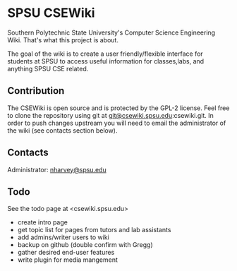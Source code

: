 SPSU CSEWiki
============
Southern Polytechnic State University's Computer Science Engineering Wiki. 
That's what this project is about. 

The goal of the wiki is to create a user friendly/flexible interface for
students at SPSU to access useful information for classes,labs, and anything
SPSU CSE related. 

Contribution
------------
The CSEWiki is open source and is protected by the GPL-2 license. Feel free to
clone the repository using git at git@csewiki.spsu.edu:csewiki.git. In order to
push changes upstream you will need to email the administrator of the wiki (see
contacts section below).

Contacts
--------
Administrator: nharvey@spsu.edu

Todo
----
See the todo page at <csewiki.spsu.edu>

- create intro page
- get topic list for pages from tutors and lab assistants
- add admins/writer users to wiki
- backup on github (double confirm with Gregg)
- gather desired end-user features
- write plugin for media mangement 

